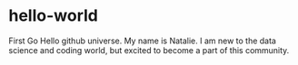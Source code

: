 # hello-world
First Go
Hello github universe. My name is Natalie. I am new to the data science and coding world, but excited to become a part of this community.
